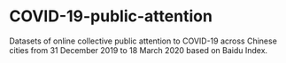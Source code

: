 # COVID-19-public-attention
Datasets of online collective public attention to COVID-19 across Chinese cities from 31 December 2019 to 18 March 2020 based on Baidu Index.
